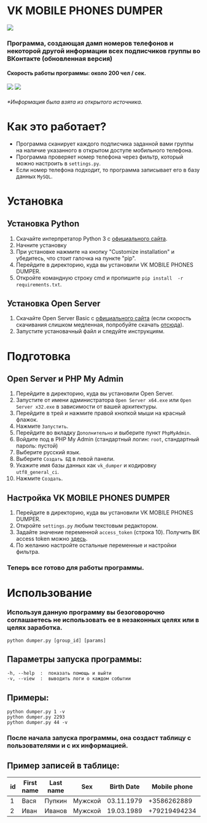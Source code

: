 # VK MOBILE PHONES DUMPER
<a href="https://python.org"><img src="https://img.shields.io/badge/python-3-green.svg" /></a>
### Программа, создающая дамп номеров телефонов и некоторой другой информации всех подписчиков группы во ВКонтакте (обновленная версия)
#### Скорость работы программы: около 200 чел / сек.
<img src="https://github.com/jieggii/vk-mobile-phones-dumper-sql/blob/master/imgs/ConEmu64_GyGEoAA22s.png"></img>
<img src="https://github.com/jieggii/vk-mobile-phones-dumper-sql/blob/master/imgs/firefox_iaDDkNPZ0j.png"></img>
###### *Информация была взята из открытого источника.

# Как это работает?
* Программа сканирует каждого подписчика заданной вами группы на наличие указанного в открытом доступе мобильного телефона.
* Программа проверяет номер телефона через фильтр, который можно настроить в ```settings.py```.
* Если номер телефона подходит, то программа записывает его в базу данных ```MySQL```.

# Установка
## Установка Python
1. Скачайте интерпретатор Python 3 с <a href="https://python.org">официального сайта</a>.
2. Начните установку
3. При установке нажмите на кнопку "Customize installation" и убедитесь, что стоит галочка на пункте "pip".
4. Перейдите в директорию, куда вы установили VK MOBILE PHONES DUMPER.
5. Откройте командную строку cmd и пропишите ```pip install  -r requirements.txt```.
## Установка Open Server
1. Скачайте Open Server Basic с <a href="https://ospanel.io/">официального сайта</a> (если скорость скачивания слишком медленная, попробуйте скачать  <a href="https://soft.mydiv.net/win/files-OpenServer.html">отсюда</a>).
2. Запустите установачный файл и следуйте инструкциям.
# Подготовка
## Open Server и PHP My Admin
1. Перейдите в директорию, куда вы установили Open Server.
2. Запустите от имени администратора ```Open Server x64.exe``` или ```Open Server x32.exe``` в зависимости от вашей архитектуры.
3. Перейдите в трей и нажмите правой кнопкой мыши на красный флажок.
4. Нажмите ```Запустить```.
5. Перейдите во вкладку ```Дополнительно``` и выберите пункт ```PhpMyAdmin```.
6. Войдите под в PHP My Admin (стандартный логин: ```root```, стандартный пароль: пустой)
7. Выберите русский язык.
8. Выберите ```Создать БД``` в левой панели.
9. Укажите имя базы данных как ```vk_dumper``` и кодировку ```utf8_general_ci```.
10. Нажмите ```Создать```.
## Настройка VK MOBILE PHONES DUMPER
1. Перейдите в директорию, куда вы установили VK MOBILE PHONES DUMPER.
2. Откройте ```settings.py``` любым текстовым редактором.
3. Задайте значение переменной ```access_token``` (строка 10). Получить ВК access token можно <a href="https://vkhost.github.io/">здесь</a>.
4. По желанию настройте остальные переменные и настройки фильтра.
### Теперь все готово для работы программы.
# Использование
### Используя данную программу вы безоговорочно соглашаетесь не использовать ее в незаконных целях или в целях заработка.
```python dumper.py [group_id] [params]```
## Параметры запуска программы:
```
-h, --help  :  показать помощь и выйти
-v, --view  :  выводить логи о каждом событии
```
## Примеры:
```
python dumper.py 1 -v
python dumper.py 2293
python dumper.py 44 -v
```
### После начала запуска программы, она создаст таблицу с пользователями и с их информацией.
## Пример записей в таблице:

| id            |First name     |Last name|Sex      | Birth Date   | Mobile phone | City | Country  | Link             |
| ------------- | ------------- |---------|---------|--------------|--------------|-------|---------|------------------|
| 1             |Вася           | Пупкин  | Мужской |  03.11.1979  | +3586262889  | Москва| Россия  |vk.com/link12336|
| 2             |Иван           | Иванов  | Мужской |  19.03.1989  | +79219494234 | Красноярск| Россия  |vk.com/link12337|
